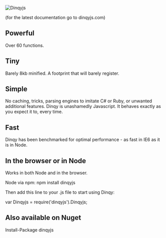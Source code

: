 ![Dinqyjs](http://dinqyjs.com/logo.gif)

(for the latest documentation go to dinqyjs.com)

Powerful
--------

Over 60 functions.

Tiny
----

Barely 8kb minified. A footprint that will barely register.

Simple
------

No caching, tricks, parsing engines to imitate C# or Ruby, or unwanted additional features. Dinqy is unashamedly Javascript. It behaves exactly as you expect it to, every time.

Fast
----

Dinqy has been benchmarked for optimal performance - as fast in IE6 as it is in Node.

In the browser or in Node
-------------------------

Works in both Node and in the browser.

Node via npm: npm install dinqyjs

Then add this line to your .js file to start using Dinqy:

var Dinqyjs = require('dinqyjs').Dinqyjs;

Also available on Nuget
-----------------------

Install-Package dinqyjs
